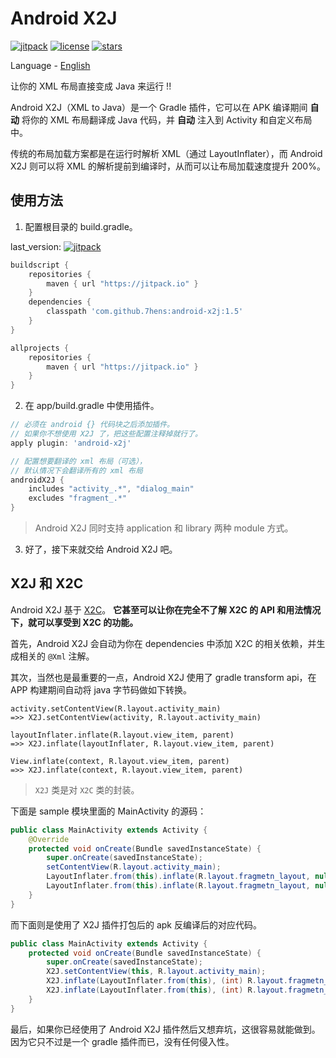 # Android X2J

[![jitpack](https://jitpack.io/v/7hens/android-x2j.svg)](https://jitpack.io/#7hens/android-x2j)
[![license](https://img.shields.io/github/license/7hens/android-x2j.svg)](https://github.com/7hens/android-x2j/blob/master/LICENSE)
[![stars](https://img.shields.io/github/stars/7hens/android-x2j.svg?style=social)](https://github.com/7hens/android-x2j)

Language - [English](README.en.md)

让你的 XML 布局直接变成 Java 来运行 !!

Android X2J（XML to Java）是一个 Gradle 插件，它可以在 APK 编译期间 __自动__ 将你的 XML 布局翻译成 Java 代码，并 __自动__ 注入到 Activity 和自定义布局中。

传统的布局加载方案都是在运行时解析 XML（通过 LayoutInflater），而 Android X2J 则可以将 XML 的解析提前到编译时，从而可以让布局加载速度提升 200%。

## 使用方法

1) 配置根目录的 build.gradle。

last_version: [![jitpack](https://jitpack.io/v/7hens/android-x2j.svg)](https://jitpack.io/#7hens/android-x2j)

```groovy
buildscript {
    repositories {
        maven { url "https://jitpack.io" }
    }
    dependencies {
        classpath 'com.github.7hens:android-x2j:1.5'
    }
}

allprojects {
    repositories {
        maven { url "https://jitpack.io" }
    }
}
```

2) 在 app/build.gradle 中使用插件。

```groovy
// 必须在 android {} 代码块之后添加插件。
// 如果你不想使用 X2J 了，把这些配置注释掉就行了。
apply plugin: 'android-x2j'

// 配置想要翻译的 xml 布局（可选），
// 默认情况下会翻译所有的 xml 布局
androidX2J {
    includes "activity_.*", "dialog_main"
    excludes "fragment_.*"
}
```

> Android X2J 同时支持 application 和 library 两种 module 方式。

3) 好了，接下来就交给 Android X2J 吧。

## X2J 和 X2C

Android X2J 基于 [X2C](https://github.com/iReaderAndroid/X2C)。
__它甚至可以让你在完全不了解 X2C 的 API 和用法情况下，就可以享受到 X2C 的功能。__

首先，Android X2J 会自动为你在 dependencies 中添加 X2C 的相关依赖，并生成相关的 `@Xml` 注解。

其次，当然也是最重要的一点，Android X2J 使用了 gradle transform api，在 APP 构建期间自动将 java 字节码做如下转换。

```plain
activity.setContentView(R.layout.activity_main)
=>> X2J.setContentView(activity, R.layout.activity_main)

layoutInflater.inflate(R.layout.view_item, parent)
=>> X2J.inflate(layoutInflater, R.layout.view_item, parent)

View.inflate(context, R.layout.view_item, parent)
=>> X2J.inflate(context, R.layout.view_item, parent)
```

> `X2J` 类是对 `X2C` 类的封装。

下面是 sample 模块里面的 MainActivity 的源码：

```java
public class MainActivity extends Activity {
    @Override
    protected void onCreate(Bundle savedInstanceState) {
        super.onCreate(savedInstanceState);
        setContentView(R.layout.activity_main);
        LayoutInflater.from(this).inflate(R.layout.fragmetn_layout, null);
        LayoutInflater.from(this).inflate(R.layout.fragmetn_layout, null, false);
    }
}
```

而下面则是使用了 X2J 插件打包后的 apk 反编译后的对应代码。

```java
public class MainActivity extends Activity {
    protected void onCreate(Bundle savedInstanceState) {
        super.onCreate(savedInstanceState);
        X2J.setContentView(this, R.layout.activity_main);
        X2J.inflate(LayoutInflater.from(this), (int) R.layout.fragmetn_layout, null);
        X2J.inflate(LayoutInflater.from(this), (int) R.layout.fragmetn_layout, null, false);
    }
}
```

最后，如果你已经使用了 Android X2J 插件然后又想弃坑，这很容易就能做到。
因为它只不过是一个 gradle 插件而已，没有任何侵入性。


